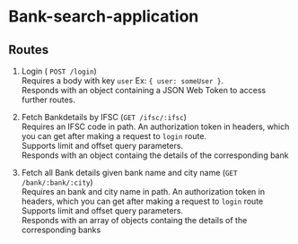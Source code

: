 # Bank-search-application

## Routes

1. Login ( `POST /login`)
   <br/>Requires a body with key `user` Ex: `{ user: someUser }`.
   <br/>Responds with an object containing a JSON Web Token to access further routes.
   
 2. Fetch Bankdetails by IFSC (`GET /ifsc/:ifsc`)
    <br/>Requires an IFSC code in path. An authorization token in headers, which you can get after making a request to `login` route.
    <br/>Supports limit and offset query parameters.
    <br/>Responds with an object containg the details of the corresponding bank
    
 3. Fetch all Bank details given bank name and city name (`GET /bank/:bank/:city`)
    <br/>Requires an bank and city name in path. An authorization token in headers, which you can get after making a request to `login` route
    <br/>Supports limit and offset query parameters.
    <br/>Responds with an array of objects containg the details of the corresponding banks
